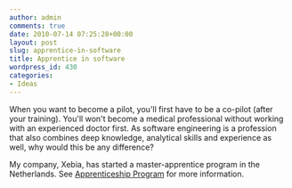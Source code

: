 ```yaml
---
author: admin
comments: true
date: 2010-07-14 07:25:28+00:00
layout: post
slug: apprentice-in-software
title: Apprentice in software
wordpress_id: 430
categories:
- Ideas
---
```


When you want to become a pilot, you'll first have to be a co-pilot (after your training). You'll won't become a medical professional without working with an experienced doctor first. As software engineering is a profession that also combines deep knowledge, analytical skills and experience as well, why would this be any difference?

My company, Xebia, has started a master-apprentice program in the Netherlands. See [Apprenticeship Program](http://www.xebia.com/apprenticeship) for more information.
